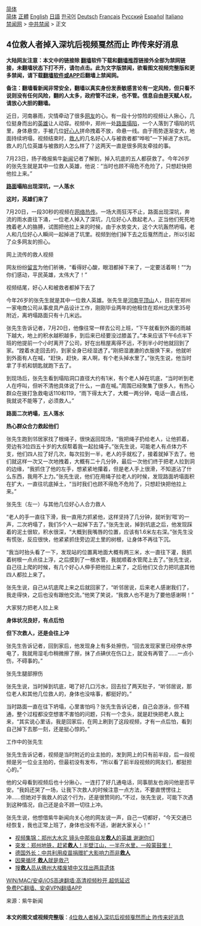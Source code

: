  <!-- 面包屑导航 --> <div class="breadcrumb"><!-- GTranslate: https://gtranslate.io/ -->  <div class="switcher notranslate">  <div class="selected">  <a href="#" onclick="return false;"> 简体</a>  </div>  <div class="option">  <a href="https://www.bannedbook.org" onclick="doGTranslate('zh-CN|zh-CN');jQuery('div.switcher div.selected a').html(jQuery(this).html());return false;" title="简体中文" class="nturl selected"> 简体</a>  <a href="https://www.bannedbook.org/zh-tw/" onclick="doGTranslate('zh-CN|zh-TW');jQuery('div.switcher div.selected a').html(jQuery(this).html());return false;" title="繁體中文" class="nturl"> 正體</a>  <a href="https://www.bannedbook.org/en/" onclick="doGTranslate('zh-CN|en');jQuery('div.switcher div.selected a').html(jQuery(this).html());return false;" title="English" class="nturl"> English</a>  <a href="https://www.bannedbook.org/ja/" onclick="doGTranslate('zh-CN|ja');jQuery('div.switcher div.selected a').html(jQuery(this).html());return false;" title="日本語" class="nturl"> 日語</a>  <a href="https://www.bannedbook.org/ko/" onclick="doGTranslate('zh-CN|ko');jQuery('div.switcher div.selected a').html(jQuery(this).html());return false;" title="한국어" class="nturl"> 한국어</a>  <a href="https://www.bannedbook.org/de/" onclick="doGTranslate('zh-CN|de');jQuery('div.switcher div.selected a').html(jQuery(this).html());return false;" title="Deutsch" class="nturl"> Deutsch</a>  <a href="https://www.bannedbook.org/fr/" onclick="doGTranslate('zh-CN|fr');jQuery('div.switcher div.selected a').html(jQuery(this).html());return false;" title="Français" class="nturl"> Français</a>  <a href="https://www.bannedbook.org/ru/" onclick="doGTranslate('zh-CN|ru');jQuery('div.switcher div.selected a').html(jQuery(this).html());return false;" title="Русский" class="nturl"> Русский</a>  <a href="https://www.bannedbook.org/es/" onclick="doGTranslate('zh-CN|es');jQuery('div.switcher div.selected a').html(jQuery(this).html());return false;" title="Español" class="nturl"> Español</a>  <a href="https://www.bannedbook.org/it/" onclick="doGTranslate('zh-CN|it');jQuery('div.switcher div.selected a').html(jQuery(this).html());return false;" title="Italiano" class="nturl"> Italiano</a>  </div>  </div>      <div class='breadcrumb-sub'><!-- Breadcrumb NavXT 6.3.0 --> <a href="https://www.bannedbook.org/" class="home">禁闻网</a> &gt; <a href="https://www.bannedbook.org/bnews/cbnews/" class="category">中共禁闻</a> &gt; 正文</div></div><h2>4位救人者掉入深坑后视频戛然而止 昨传来好消息</h2> <p class="notice"><b>大陆网友注意：本文中的链接除 <a href="https://github.com/bannedbook/fanqiang" >翻墙</a>软件下载和<a href="https://github.com/killgcd/justmysocks/blob/master/README.md">翻墙推荐</a>链接外全部为禁网链接，未翻墙状态下打不开，请勿点击。此为文字版禁闻，欲看图文视频完整版和更多禁闻，请下载<a href="https://github.com/bannedbook/fanqiang">翻墙软件或APP</a>后翻墙上禁闻网。</p><p>备注：翻墙看新闻非常安全，翻墙以真实身份发表敏感言论有一定风险，但只看不说则没有任何风险，翻的人太多，政府管不过来，也不管。信息自由是天赋人权，请放心大胆的翻墙。</b></p>  <div class="entry"> <p>近日，河南暴雨，灾情牵动了很多<a href="https://www.bannedbook.org/bnews/tag/%e7%bd%91%e5%8f%8b/" class="st_tag internal_tag" rel="tag" title="标签 网友 下的日志">网友</a>的心。有一段十分惊险的视频让人揪心，几位挺身而出的<a href="https://www.bannedbook.org/bnews/tag/%E8%8B%B1%E9%9B%84/" class="st_tag internal_tag" rel="tag" title="标签 英雄 下的日志">英雄</a>让人动容。视频中，郑州一处<a href="https://www.bannedbook.org/bnews/tag/%E8%B7%AF%E9%9D%A2%E5%A1%8C%E9%99%B7/" class="st_tag internal_tag" rel="tag" title="标签 路面塌陷 下的日志">路面塌陷</a>，一个人落到了塌陷的坑里，身体悬空，手被几位<a href="https://www.bannedbook.org/bnews/tag/%E5%A5%BD%E5%BF%83%E4%BA%BA/" class="st_tag internal_tag" rel="tag" title="标签 好心人 下的日志">好心人</a>拼命拽着不放，命悬一线。由于雨势逐渐变大，地面持续坍塌，视频结束时，<a href="https://www.bannedbook.org/bnews/tag/%E6%95%91%E4%BA%BA/" class="st_tag internal_tag" rel="tag" title="标签 救人 下的日志">救人</a>的几名好心人与被救者都“哗啦”一下掉进了水坑。救人的几位英雄与被救的人怎么样了？这两天一直是很多网友牵挂的事。</p> <p>7月23日，扬子晚报紫牛<span class='wp_keywordlink_affiliate'><a href="https://www.bannedbook.org/" title="新闻">新闻</a></span>记者了解到，掉入坑底的五人都获救了。今年26岁的张先生就是其中一位救人英雄，他说：“当时也顾不得危不危险了，只想赶快把他拉上来。”</p> <p><strong><a href="https://www.bannedbook.org/bnews/tag/%E8%B7%AF%E9%9D%A2/" class="st_tag internal_tag" rel="tag" title="标签 路面 下的日志">路面</a>塌陷出现深坑，一人落水</strong></p> <p><strong>这时，英雄们来了</strong></p> <p>7月20日，一段30秒的视频在<a href="https://www.bannedbook.org/bnews/tag/%e7%bd%91%e7%bb%9c%e7%83%ad%e4%bc%a0/" class="st_tag internal_tag" rel="tag" title="标签 网络热传 下的日志">网络热传</a>。一场大雨狂泻不止，路面出现深坑，奔流的雨水直往下涌，一位老人掉入了深坑，几位好心人救起老人，正当他们死死地拽着老人的胳膊，试图把他拉上来的时候，由于水势变大，这个大坑轰然坍塌，老人和几位好心人瞬间一起掉进了坑里。视频到他们掉下去之后戛然而止，所以引起了众多网友的担心。</p> <p>网上流传的救人视频</p> <p>网友纷纷<span class='wp_keywordlink'><a href="https://www.bannedbook.org/bnews/tougao/" title="留言" target="_blank">留言</a></span>为他们祈祷，“看得好心酸，眼泪都掉下来了，一定要活着啊！”“为你们感动，平民英雄，太伟大了！”</p>  <p>视频结尾，好心人和被救者都掉下去了</p> <p>今年26岁的张先生就是其中一位救人英雄。张先生是<a href="https://www.bannedbook.org/bnews/tag/%e6%b2%b3%e5%8d%97%e5%b9%b3%e9%a1%b6%e5%b1%b1/" class="st_tag internal_tag" rel="tag" title="标签 河南平顶山 下的日志">河南平顶山</a>人，目前在郑州一家电商公司从事皮具产品设计工作，刚刚毕业两年的他租住在郑州北庆里35号附近，离坍塌路面只有十几米远。</p> <p>张先生告诉记者，7月20日，他像往常一样去公司上班，“下午就看到外面的雨越下越大，地上的积水越积越多，到后来已经要没过膝盖了。”本来应该下午6点半下班的他提前一个小时离开了公司，好在出租屋离得不远，不到半小时他就回到了家。“蹚着水走回去的，到家全身已经湿透了。”刚把湿漉漉的衣服换下来，他就听到外面有人在喊，“赶快，赶快，来人啊，有个老头掉水里了。”张先生说，他当时拿了手机和钥匙就跑下去了。</p> <p>到现场后，张先生看到塌陷洞口直径大约有1米，有个老人掉在坑底，“当时听到老人在呼叫，但听不清他具体说了什么，一直在喊。”周围已经聚集了很多人，有热心群众在拨打急救电话110和119，“雨下得太大了，大概一两分钟，电话一直占线，我就说不能等了，必须救人。”</p> <p><strong>路面二次坍塌，五人落水</strong></p> <p><strong>热心群众合力救起他们</strong></p> <p>张先生跑到邻居家找了根绳子，很快返回现场，“我把绳子扔给老人，让他抓着，旁边有3位四五十岁的大叔帮着我一起拉绳子。”张先生说，可能老人有点体力不支，他们四人拉了好几次，每次拉到一半，老人的手就松了，接着就掉下去了。他们就这样一次又一次地拽着，大概有二十几分钟，最后一次他们终于把老人拉到洞的边缘，“我抓住了他的左手，想紧紧地攥着，但是老人手上很滑，不知道沾了什么东西，我用不上力。”张先生说，他们在用绳子拉老人的时候，发现路面坍塌面积在扩大，一直往坑底掉土，“当时我们也顾不得危不危险了，只想赶快把他拉上来。”</p>  <p>张先生（左一）与其他几位好心人合力救人</p> <p>“老人的手一直往下滑，我一直用力抓紧他，这样坚持了几分钟，就听到‘哐’的一声，二次坍塌了，我们5个人一起掉下去了。”张先生说，掉到坑底之后，他发现踩着的泥土很软，积水很深，“大概到我嘴唇的位置，应该有1.6米左右深。”张先生没有慌张，反应很快，他紧紧抓住旁边泥土里的树根，让身体不再往下沉。</p> <p>“我当时抬头看了一下，发现站的位置离地面大概有两三米，水一直往下灌，我抓着树根一点点往上浮，之后摸到了一根水管，我就顺着水管爬上去了。”张先生说，自己往上爬的时候，有几个好心人伸手把他拉上来了，之后他们又合力把坑底其他四人都拉上来了。</p> <p>张先生说，自己从坑底爬上来之后就回家了，“听邻居说，后来老人感谢我们了，我走得快，之后也没有跟他交流。”他笑了笑说，“我救人也不是为了要他感谢啊！”</p> <p>大家努力把老人拉上来</p> <p><strong>身体状况良好，有点后怕</strong></p> <p><strong>但下次救人，还是会往上冲</strong></p>  <p>张先生告诉记者，回到家后，他发现身上有多处擦伤，“回去发现家里已经停水停电了，我就用湿毛巾稍微擦了擦，抹了点碘伏在伤口上，就没有再管了……一点小伤，不碍事的。”</p> <p>张先生腿部擦伤</p> <p>张先生说，当时掉到坑底，喝了好几口污水，回去拉了两天肚子，“听邻居说，那位老人和其他几位救人的，身体也没啥事，都挺好的。”</p> <p>当时路面一直在往下坍塌，心里害怕吗？张先生告诉记者，自己会游泳，但不精通，整个过程都没空想害不害怕的问题，只有一个念头，就是赶快把老人救上来，“其实说心里话，我是回家后，在网上刷到了这段视频，才有一点后怕，看到自己掉下去那一刻，还是挺心惊的。”</p> <p>工作中的张先生</p> <p>张先生告诉记者，视频是当时附近的业主拍的，发到网上的只有前半段，后一段视频是另一位业主拍的，但最初没有发布，“所以看了前半段视频的网友们，都挺担心的。”</p> <p>他的父母看到视频后也十分揪心，一连打了好几通电话，同事朋友也询问他是否平安。“我妈还哭了一场，让我下次救人的时候注意一点方法，不要直愣愣往上冲……但她对于我救人的这个行为，还是很赞同的。”不过，张先生说，可能下次遇到这种情况，自己还是会不顾一切往上冲。</p>  <p>张先生说，他想借紫牛新闻向关心他的网友说一声，自己一切都好，“今天交通已经恢复，我也正常上班了，身体也没有不适，谢谢大家关心！”</p> <ul class='op-related-articles' title='相关阅读'> <li><a href='https://www.bannedbook.org/bnews/cbnews/20210724/1593003.html' target='_blank'>视频集锦：郑州大水灾 镜头中那些自发<b>救人</b>的英雄 谢谢你们</a></li> <li><a href='https://www.bannedbook.org/bnews/bannedvideo/20210721/1590901.html' target='_blank'>突发：郑州地铁，赶紧<b>救人</b>！半壁江山，一半在水里，一般蒙鼓里！</a></li> <li><a href='https://www.bannedbook.org/bnews/comments/20210714/1586974.html' target='_blank'>德国外长：中共利用疫苗捐赠扩大影响力而非<b>救人</b></a></li> <li><a href='https://www.bannedbook.org/bnews/lifebaike/20210709/1583364.html' target='_blank'>因果循环 <b>救人</b>就是救己</a></li> <li><a href='https://www.bannedbook.org/bnews/worldnews/usa/20210703/1579365.html' target='_blank'>搜<b>救人</b>员从佛州大楼废墟中又找出两具遗体</a></li> </ul> <p class="texttj"> <a href="https://github.com/bannedbook/fanqiang/wiki/V2ray%E6%9C%BA%E5%9C%BA" target="_blank">WIN/MAC/安卓/iOS高速翻墙:高清视频秒开,超低延迟</a><br/> <a href="https://github.com/bannedbook/fanqiang/wiki/%E7%A6%81%E9%97%BB%E7%BD%91%E5%AE%89%E5%8D%93%E7%BF%BB%E5%A2%99%E6%96%B0%E9%97%BBAPP" target="_blank">免费PC翻墙、安卓VPN翻墙APP</a></p><p> 来源：紫牛新闻 </p><a name='sharetosocial'></a>  <div style="margin-bottom:5px;padding-bottom:5px;clear:both"> <div id="archive-pix-1" class="banner-ads"> <!-- AuctionX Display platform tag START --> <div id="26318x728x90x621x_ADSLOT2" clicktrack="%%CLICK_URL_ESC%%"></div> <!-- AuctionX Display platform tag END --> </div> <div id="archive-pix-2" class="banner-ads"> <!-- AuctionX Display platform tag START --> <div id="26315x300x250x621x_ADSLOT2" clicktrack="%%CLICK_URL_ESC%%"></div> <!-- AuctionX Display platform tag END --> </div> </div>  <div id="archive-pix-1" class="banner-ads"> <!-- AuctionX Display platform tag START --> <div id="26318x728x90x621x_ADSLOT3" clicktrack="%%CLICK_URL_ESC%%"></div> <!-- AuctionX Display platform tag END --> </div> <div><b>本文的图文或视频完整版</b>：<a href='https://www.bannedbook.org/bnews/cbnews/20210724/1593495.html'>4位救人者掉入深坑后视频戛然而止 昨传来好消息</a></div>  </div><!--END ENTRY--> 